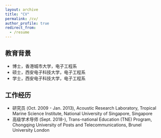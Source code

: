 ```yaml
---
layout: archive
title: "CV"
permalink: /cv/
author_profile: true
redirect_from:
  - /resume
---
```


## 教育背景
- 博士，香港城市大学，电子工程系							       		
- 硕士，西安电子科技大学，电子工程系			        		
- 学士，西安电子科技大学，电子工程系

## 工作经历
- 研究员 (Oct. 2009 - Jan. 2013), Acoustic Research Laboratory, Tropical Marine Science Institute, National University of Singapore, Singapore 
- 高级学术导师 (Sept. 2018-), Trans-national Education (TNE) Program, Chongqing University of Posts and Telecommunications, Brunel University London 
